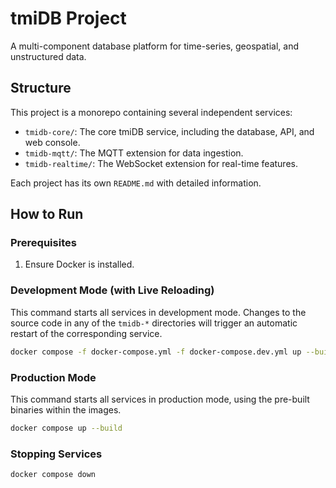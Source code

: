# tmiDB Project

A multi-component database platform for time-series, geospatial, and unstructured data.

## Structure

This project is a monorepo containing several independent services:

- `tmidb-core/`: The core tmiDB service, including the database, API, and web console.
- `tmidb-mqtt/`: The MQTT extension for data ingestion.
- `tmidb-realtime/`: The WebSocket extension for real-time features.

Each project has its own `README.md` with detailed information.

## How to Run

### Prerequisites

1. Ensure Docker is installed.

### Development Mode (with Live Reloading)

This command starts all services in development mode. Changes to the source code in any of the `tmidb-*` directories will trigger an automatic restart of the corresponding service.

```bash
docker compose -f docker-compose.yml -f docker-compose.dev.yml up --build
```

### Production Mode

This command starts all services in production mode, using the pre-built binaries within the images.

```bash
docker compose up --build
```

### Stopping Services

```bash
docker compose down
```

